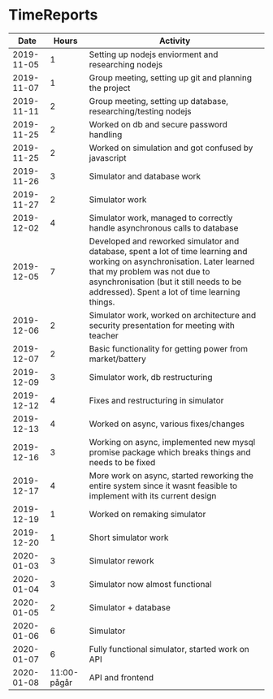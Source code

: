 # TimeReports

| Date  |      Hours    | Activity                                       |
| ----------- | ------- |------------------------------------------------
| 2019-11-05  | 1       |  Setting up nodejs enviorment and researching nodejs|
| 2019-11-07|1|Group meeting, setting up git and planning the project|
| 2019-11-11|2|Group meeting, setting up database, researching/testing nodejs|
|2019-11-25|2|Worked on db and secure password handling|
|2019-11-25|2|Worked on simulation and got confused by javascript|
|2019-11-26|3|Simulator and database work|
|2019-11-27|2|Simulator work|
|2019-12-02|4|Simulator work, managed to correctly handle asynchronous calls to database|
|2019-12-05|7|Developed and reworked simulator and database, spent a lot of time learning and working on asynchronisation. Later learned that my problem was not due to asynchronisation (but it still needs to be addressed). Spent a lot of time learning things.|
|2019-12-06|2|Simulator work, worked on architecture and security presentation for meeting with teacher|
|2019-12-07|2|Basic functionality for getting power from market/battery|
|2019-12-09|3|Simulator work, db restructuring|
|2019-12-12|4|Fixes and restructuring in simulator|
|2019-12-13|4|Worked on async, various fixes/changes|
|2019-12-16|3|Working on async, implemented new mysql promise package which breaks things and needs to be fixed|
|2019-12-17|4|More work on async, started reworking the entire system since it wasnt feasible to implement with its current design|
|2019-12-19|1|Worked on remaking simulator|
|2019-12-20|1|Short simulator work|
|2020-01-03|3|Simulator rework|
|2020-01-04|3|Simulator now almost functional|
|2020-01-05|2|Simulator + database|
|2020-01-06|6|Simulator|
|2020-01-07|6|Fully functional simulator, started work on API|
|2020-01-08|11:00-pågår|API and frontend|

